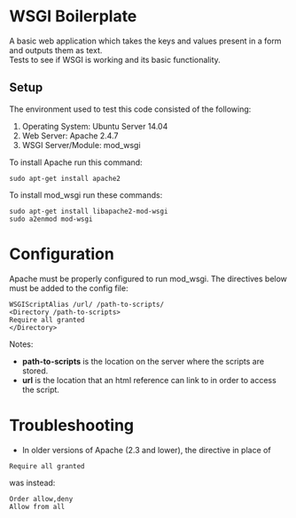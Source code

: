 # WSGI Boilerplate
A basic web application which takes the keys and values present in a form and outputs them as text.  
Tests to see if WSGI is working and its basic functionality.

## Setup
The environment used to test this code consisted of the following:
1. Operating System: Ubuntu Server 14.04
2. Web Server: Apache 2.4.7
3. WSGI Server/Module: mod_wsgi

To install Apache run this command:
```
sudo apt-get install apache2
```

To install mod_wsgi run these commands:
```
sudo apt-get install libapache2-mod-wsgi
sudo a2enmod mod-wsgi
```

# Configuration
Apache must be properly configured to run mod_wsgi. The directives below must be added to the config file:
```
WSGIScriptAlias /url/ /path-to-scripts/
<Directory /path-to-scripts>
Require all granted
</Directory>
```

Notes:
* **path-to-scripts** is the location on the server where the scripts are stored.
* **url** is the location that an html reference can link to in order to access the script.

# Troubleshooting
* In older versions of Apache (2.3 and lower), the directive in place of
```
Require all granted
```
was instead:
```
Order allow,deny
Allow from all
```
